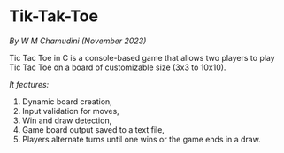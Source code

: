 # Tik-Tak-Toe
*By W M Chamudini (November 2023)*

Tic Tac Toe in C is a console-based game that allows two players to play Tic Tac Toe on a board of customizable size (3x3 to 10x10). 

*It features:*  
   1. Dynamic board creation,
   2. Input validation for moves,
   3. Win and draw detection,
   4. Game board output saved to a text file,
   5. Players alternate turns until one wins or the game ends in a draw.




